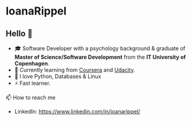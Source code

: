 
# IoanaRippel
## Hello 👋 

- 🎓 Software Developer with a psychology background & graduate of  **Master of Science/Software Development** from the **IT University of Copenhagen**.
- 🌱 Currently learning from [Coursera](https://www.coursera.org/) and [Udacity](https://https://www.udacity.com/google/).
- 🤟 I love Python, Databases & Linux
- ⚡️ Fast learner.


📫 How to reach me
- LinkedIn: https://www.linkedin.com/in/ioanarippel/
<!---
joannarippel/joannarippel is a ✨ special ✨ repository because its `README.md` (this file) appears on your GitHub profile.
You can click the Preview link to take a look at your changes.
--->

